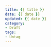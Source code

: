 ```yaml
---
title: {{ title }}
date: {{ date }}
updated: {{ date }}
category:
- Draft
tags:
- Untag
---
```

<!--more-->

